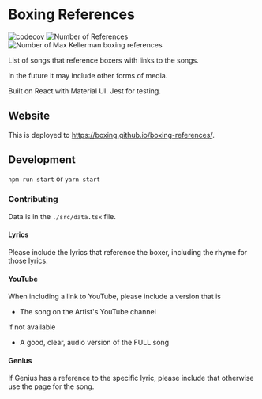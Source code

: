 # Boxing References

[![codecov](https://codecov.io/gh/boxing/boxing-references/branch/master/graph/badge.svg?token=TK2JUEN6QN)](https://codecov.io/gh/boxing/boxing-references)
![Number of References](https://img.shields.io/badge/Boxing%20references-6-brightgreen)
![Number of Max Kellerman boxing references](https://img.shields.io/badge/Max%20Kellerman%20boxing%20references-4-brightgreen)

List of songs that reference boxers with links to the songs.

In the future it may include other forms of media.

Built on React with Material UI.  Jest for testing. 

## Website

This is deployed to https://boxing.github.io/boxing-references/.

## Development

`npm run start` or `yarn start`

### Contributing

Data is in the `./src/data.tsx` file.  

#### Lyrics

Please include the lyrics that reference the boxer, including the rhyme for those lyrics.

#### YouTube

When including a link to YouTube, please include a version that is

- The song on the Artist's YouTube channel

if not available

- A good, clear, audio version of the FULL song

#### Genius

If Genius has a reference to the specific lyric, please include that otherwise use the page for the song.
